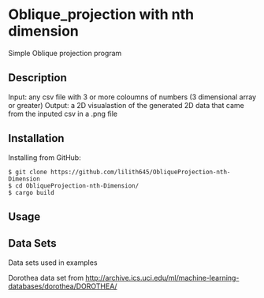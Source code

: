 # Oblique_projection with nth dimension
Simple Oblique projection program

## Description

Input: any csv file with 3 or more coloumns of numbers (3 dimensional array or greater)
Output: a 2D visualastion of the generated 2D data that came from the inputed csv in a .png file

## Installation

Installing from GitHub:

    $ git clone https://github.com/lilith645/ObliqueProjection-nth-Dimension
    $ cd ObliqueProjection-nth-Dimension/
    $ cargo build

## Usage

## Data Sets

Data sets used in examples

Dorothea data set from
    http://archive.ics.uci.edu/ml/machine-learning-databases/dorothea/DOROTHEA/

